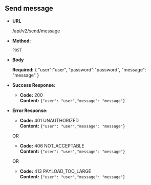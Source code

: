 **Send message**
----

* **URL**

  /api/v2/send/message

* **Method:**

  `POST`
  
*  **Body**

   **Required:**
    {
    	"user":"user",
    	"password":"password",
      "message": "message"
    }

* **Success Response:**

  * **Code:** 200 <br/>
    **Content:** `{"user": "user","message": "message"}`
 
* **Error Response:**

  * **Code:** 401 UNAUTHORIZED <br/>
    **Content:** `{"user": "user","message": "message"}`

  OR

  * **Code:** 406 NOT_ACCEPTABLE <br/>
    **Content:** `{"user": "user","message": "message"}`
    
  OR
    
  * **Code:** 413 PAYLOAD_TOO_LARGE <br/>
    **Content:** `{"user": "user","message": "message"}`
    
